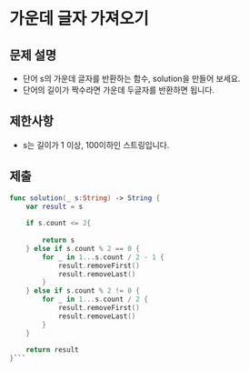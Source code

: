 # 가운데 글자 가져오기


## 문제 설명
- 단어 s의 가운데 글자를 반환하는 함수, solution을 만들어 보세요. 
- 단어의 길이가 짝수라면 가운데 두글자를 반환하면 됩니다.

## 제한사항
- s는 길이가 1 이상, 100이하인 스트링입니다.

## 제출
```swift
func solution(_ s:String) -> String {
    var result = s
    
    if s.count <= 2{
        
        return s
    } else if s.count % 2 == 0 {
        for _ in 1...s.count / 2 - 1 {
            result.removeFirst()
            result.removeLast()
        }
    } else if s.count % 2 != 0 {
        for _ in 1...s.count / 2 {
            result.removeFirst()
            result.removeLast()
        }
    }
    
    return result
}```